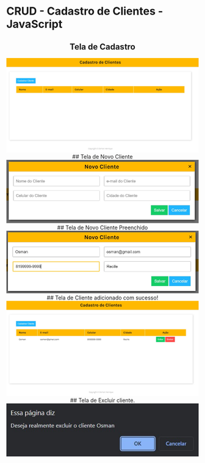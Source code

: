 # CRUD - Cadastro de Clientes - JavaScript

## <center> Tela de Cadastro

<img src="https://raw.githubusercontent.com/osmanhenrique/CRUD-Cadastro-de-Clientes-JavaScript/main/img/img01.jpg">

<center> ## Tela de Novo Cliente

<img src="https://raw.githubusercontent.com/osmanhenrique/CRUD-Cadastro-de-Clientes-JavaScript/main/img/img02.jpg">

<center> ## Tela de Novo Cliente Preenchido

<img src="https://raw.githubusercontent.com/osmanhenrique/CRUD-Cadastro-de-Clientes-JavaScript/main/img/img03.jpg">

<center> ## Tela de Cliente adicionado com sucesso!

<img src="https://raw.githubusercontent.com/osmanhenrique/CRUD-Cadastro-de-Clientes-JavaScript/main/img/img04.jpg">

<center> ## Tela de Excluir cliente.

<img src="https://raw.githubusercontent.com/osmanhenrique/CRUD-Cadastro-de-Clientes-JavaScript/main/img/img05.jpg">
